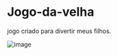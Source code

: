 # Jogo-da-velha

jogo criado para divertir meus filhos.

![image](https://user-images.githubusercontent.com/82853944/170970336-6bae77f3-fb8c-456b-b6c1-bb4f579e4a2d.png)

